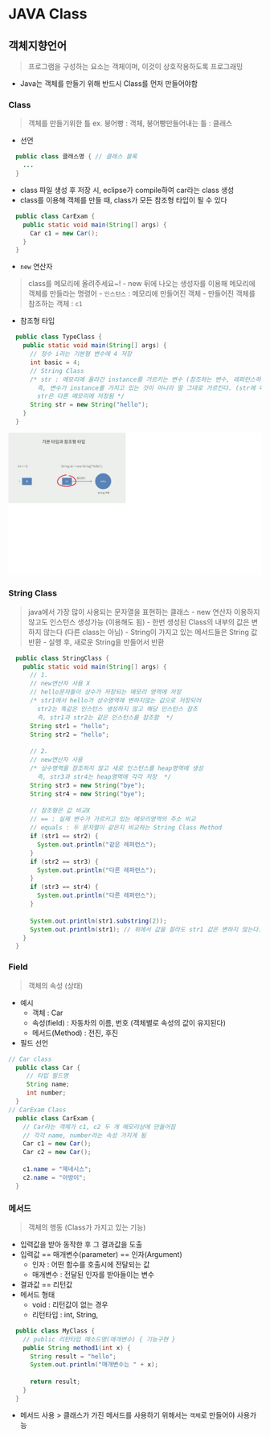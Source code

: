 # JAVA Class

 ## 객체지향언어
  > 프로그램을 구성하는 요소는 객체이며, 이것이 상호작용하도록 프로그래밍
   - Java는 객체를 만들기 위해 반드시 Class를 먼저 만들어야함
  ### Class
  > 객체를 만들기위한 틀
   ex. 붕어빵 : 객체, 붕어빵만들어내는 틀 : 클래스
   - 선언
  ```java
    public class 클래스명 { // 클래스 블록
      ... 
    }
  ```
   - class 파일 생성 후 저장 시, eclipse가 compile하여 car라는 class 생성
   - class를 이용해 객체를 만들 때, class가 모든 참조형 타입이 될 수 있다
  ```java
    public class CarExam {
      public static void main(String[] args) {
        Car c1 = new Car();
      }
    }
  ```
   - `new` 연산자 
   > class를 메모리에 올려주세요~!
     - new 뒤에 나오는 생성자를 이용해 메모리에 객체를 만들라는 명령어
     - `인스턴스` : 메모리에 만들어진 객체 
     - 만들어진 객체를 참조하는 객체 : `c1`
  
   - 참조형 타입
  ```java
    public class TypeClass {
      public static void main(String[] args) {
        // 정수 i라는 기본형 변수에 4 저장
        int basic = 4; 
        // String Class 
        /* str : 메모리에 올라간 instance를 가르키는 변수 (참조하는 변수, 레퍼런스하는 변수)
          즉, 변수가 instance를 가지고 있는 것이 아니라 말 그대로 가르킨다. (str에 메모리의 위치값 저장됨)
          str은 다른 메모리에 저장됨 */
        String str = new String("hello");
      }
    }
  ```
  ![java_class](Java.assets/java_class.png)

  ### String Class
   > java에서 가장 많이 사용되는 문자열을 표현하는 클래스
    - new 연산자 이용하지 않고도 인스턴스 생성가능 (이용해도 됨)
    - 한번 생성된 Class의 내부의 값은 변하지 않는다 
      (다른 class는 아님)
    - String이 가지고 있는 메서드들은 String 값 반환
      - 실행 후, 새로운 String을 만들어서 반환
  ```java
    public class StringClass {
      public static void main(String[] args) {
        // 1.
        // new연산자 사용 X
        // hello문자들이 상수가 저장되는 메모리 영역에 저장
        /* str1에서 hello가 상수영역에 변하지않는 값으로 저장되어
          str2는 똑같은 인스턴스 생성하지 않고 해당 인스턴스 참조 
          즉, str1과 str2는 같은 인스턴스를 참조함  */ 
        String str1 = "hello";
        String str2 = "hello"; 

        // 2. 
        // new연산자 사용
        /* 상수영역을 참조하지 않고 새로 인스턴스를 heap영역에 생성
          즉, str3과 str4는 heap영역에 각각 저장  */
        String str3 = new String("bye");
        String str4 = new String("bye");

        // 참조형은 값 비교X
        // == : 실제 변수가 가르키고 있는 메모리영역의 주소 비교
        // equals : 두 문자열이 같은지 비교하는 String Class Method
        if (str1 == str2) {
          System.out.println("같은 레퍼런스");
        }
        if (str2 == str3) {
          System.out.println("다른 레퍼런스");
        }
        if (str3 == str4) {
          System.out.println("다른 레퍼런스");
        }

        System.out.println(str1.substring(2));
        System.out.println(str1); // 위에서 값을 잘라도 str1 값은 변하지 않는다.
      }
    }
  ```
  
  ### Field
  > 객체의 속성 (상태)
   - 예시
     - 객체 : Car
     - 속성(field) : 자동차의 이름, 번호
       (객체별로 속성의 값이 유지된다)
     - 메서드(Method) : 전진, 후진 
   - 필드 선언
  ```java
  // Car class
    public class Car {
       // 타입 필드명
       String name;
       int number;
    }
  // CarExam Class
    public class CarExam {
      // Car라는 객체가 c1, c2 두 개 메모리상에 만들어짐
      // 각각 name, number라는 속성 가지게 됨
      Car c1 = new Car();
      Car c2 = new Car();

      c1.name = "제네시스";
      c2.name = "아방이";
    }
  ```

  ### 메서드
  > 객체의 행동 (Class가 가지고 있는 기능)
   - 입력값을 받아 동작한 후 그 결과값을 도출
   - 입력값 == 매개변수(parameter) == 인자(Argument)
     - 인자 : 어떤 함수를 호출시에 전달되는 값
     - 매개변수 : 전달된 인자를 받아들이는 변수
   - 결과값 == 리턴값
   - 메서드 형태
     - void : 리턴값이 없는 경우
     - 리턴타입 : int, String, 
  ```java
    public class MyClass {
      // public 리턴타입 메소드명(매개변수) { 기능구현 }
      public String method1(int x) {
        String result = "hello";
        System.out.println("매개변수는 " + x);

        return result;
      }
    }
  ```
   - 메서드 사용
    > 클래스가 가진 메서드를 사용하기 위해서는 `객체`로 만들어야 사용가능